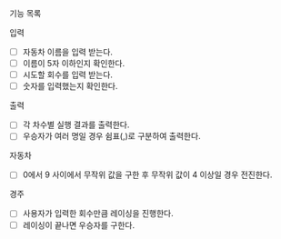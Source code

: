 기능 목록

입력
- [ ] 자동차 이름을 입력 받는다.
 - [ ] 이름이 5자 이하인지 확인한다.
- [ ] 시도할 회수를 입력 받는다.
 - [ ] 숫자를 입력했는지 확인한다.

출력
- [ ] 각 차수별 실행 결과를 출력한다.
- [ ] 우승자가 여러 명일 경우 쉼표(,)로 구분하여 출력한다.

자동차
- [ ] 0에서 9 사이에서 무작위 값을 구한 후 무작위 값이 4 이상일 경우 전진한다.

경주
- [ ] 사용자가 입력한 회수만큼 레이싱을 진행한다.
- [ ] 레이싱이 끝나면 우승자를 구한다.